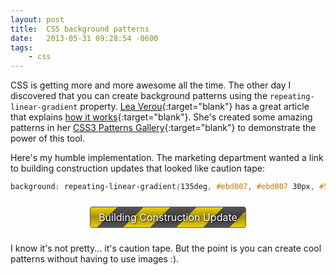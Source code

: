 ```yaml
---
layout: post
title:  CSS background patterns
date:   2013-05-31 09:28:54 -0600
tags:
    - css
---
```


CSS is getting more and more awesome all the time. The other day I discovered that you can create background patterns using the `repeating-linear-gradient` property. [Lea Verou](http://lea.verou.me){:target="blank"} has a great article that explains [how it works](http://24ways.org/2011/css3-patterns-explained/){:target="blank"}. She's created some amazing patterns in her [CSS3 Patterns Gallery](http://lea.verou.me/css3patterns/){:target="blank"} to demonstrate the power of this tool.

Here's my humble implementation. The marketing department wanted a link to building construction updates that looked like caution tape:

```css
background: repeating-linear-gradient(135deg, #ebd007, #ebd007 30px, #555 30px, #555 60px);
```

<div style="width: 250px; margin: 24px auto;"><a style="background: -webkit-repeating-linear-gradient(135deg, #ebd007, #ebd007 30px, #555 30px, #555 60px); background: repeating-linear-gradient(135deg, #ebd007, #ebd007 30px, #555 30px, #555 60px); border: 1px solid #555; border-radius: 4px; -moz-border-radius: 4px; -webkit-border-radius: 4px; color: #fff; cursor: pointer; display: block; font-size: 16px; margin: 5px 0px; text-align: center; text-decoration: none; text-shadow: 1px 1px 3px #000;"><span style="background: -webkit-linear-gradient(top, rgba(0,0,0,0) 0%, rgba(0,0,0,0.3) 50%, rgba(0,0,0,0) 100%); background: linear-gradient(0deg, rgba(0,0,0,0) 0%, rgba(0,0,0,0.3) 50%, rgba(0,0,0,0) 100%); display: block; padding: 6px 12px;">Building Construction Update</span></a></div>

I know it's not pretty... it's caution tape. But the point is you can create cool patterns without having to use images :).
